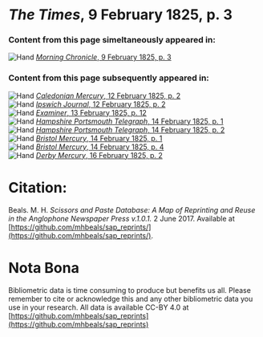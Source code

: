 # *The Times*, 9 February 1825, p. 3  
  
### Content from this page simeltaneously appeared in:  
![Hand](http://scissorsandpaste.net/wp-content/uploads/2017/06/smallhandpointer.png) [*Morning Chronicle*, 9 February 1825, p. 3](https://mhbeals.github.io/sap_html/Morning-Chronicle/Morning-Chronicle-9-February-1825-p-3)  
  
### Content from this page subsequently appeared in:  
![Hand](http://scissorsandpaste.net/wp-content/uploads/2017/06/smallhandpointer.png) [*Caledonian Mercury*, 12 February 1825, p. 2](https://mhbeals.github.io/sap_html/Caledonian-Mercury/Caledonian-Mercury-12-February-1825-p-2)  
![Hand](http://scissorsandpaste.net/wp-content/uploads/2017/06/smallhandpointer.png) [*Ipswich Journal*, 12 February 1825, p. 2](https://mhbeals.github.io/sap_html/Ipswich-Journal/Ipswich-Journal-12-February-1825-p-2)  
![Hand](http://scissorsandpaste.net/wp-content/uploads/2017/06/smallhandpointer.png) [*Examiner*, 13 February 1825, p. 12](https://mhbeals.github.io/sap_html/Examiner/Examiner-13-February-1825-p-12)  
![Hand](http://scissorsandpaste.net/wp-content/uploads/2017/06/smallhandpointer.png) [*Hampshire Portsmouth Telegraph*, 14 February 1825, p. 1](https://mhbeals.github.io/sap_html/Hampshire-Portsmouth-Telegraph/Hampshire-Portsmouth-Telegraph-14-February-1825-p-1)  
![Hand](http://scissorsandpaste.net/wp-content/uploads/2017/06/smallhandpointer.png) [*Hampshire Portsmouth Telegraph*, 14 February 1825, p. 2](https://mhbeals.github.io/sap_html/Hampshire-Portsmouth-Telegraph/Hampshire-Portsmouth-Telegraph-14-February-1825-p-2)  
![Hand](http://scissorsandpaste.net/wp-content/uploads/2017/06/smallhandpointer.png) [*Bristol Mercury*, 14 February 1825, p. 1](https://mhbeals.github.io/sap_html/Bristol-Mercury/Bristol-Mercury-14-February-1825-p-1)  
![Hand](http://scissorsandpaste.net/wp-content/uploads/2017/06/smallhandpointer.png) [*Bristol Mercury*, 14 February 1825, p. 4](https://mhbeals.github.io/sap_html/Bristol-Mercury/Bristol-Mercury-14-February-1825-p-4)  
![Hand](http://scissorsandpaste.net/wp-content/uploads/2017/06/smallhandpointer.png) [*Derby Mercury*, 16 February 1825, p. 2](https://mhbeals.github.io/sap_html/Derby-Mercury/Derby-Mercury-16-February-1825-p-2)  


# Citation: 

Beals. M. H. *Scissors and Paste Database: A Map of Reprinting and Reuse in the Anglophone Newspaper Press v.1.0.1.* 2 June 2017. Available at [https://github.com/mhbeals/sap_reprints/](https://github.com/mhbeals/sap_reprints/). 

# Nota Bona

Bibliometric data is time consuming to produce but benefits us all. Please remember to cite or acknowledge this and any other bibliometric data you use in your research. All data is available CC-BY 4.0 at [https://github.com/mhbeals/sap_reprints](https://github.com/mhbeals/sap_reprints)